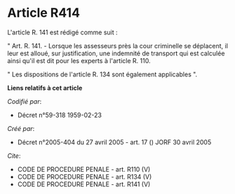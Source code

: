 # Article R414

L'article R. 141 est rédigé comme suit :

" Art. R. 141. - Lorsque les assesseurs près la cour criminelle se déplacent, il leur est alloué, sur justification, une
indemnité de transport qui est calculée ainsi qu'il est dit pour les experts à l'article R. 110.

" Les dispositions de l'article R. 134 sont également applicables ".

**Liens relatifs à cet article**

_Codifié par_:

  - Décret n°59-318 1959-02-23

_Créé par_:

  - Décret n°2005-404 du 27 avril 2005 - art. 17 () JORF 30 avril 2005

_Cite_:

  - CODE DE PROCEDURE PENALE - art. R110 (V)
  - CODE DE PROCEDURE PENALE - art. R134 (V)
  - CODE DE PROCEDURE PENALE - art. R141 (V)
